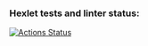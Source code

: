 ### Hexlet tests and linter status:
[![Actions Status](https://github.com/antonsmolko/js-algorithms-project-lvl1/workflows/hexlet-check/badge.svg)](https://github.com/antonsmolko/js-algorithms-project-lvl1/actions)